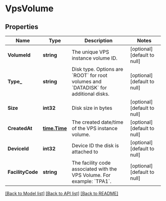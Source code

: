 # VpsVolume

## Properties
Name | Type | Description | Notes
------------ | ------------- | ------------- | -------------
**VolumeId** | **string** | The unique VPS instance volume ID. | [optional] [default to null]
**Type_** | **string** | Disk type. Options are &#x60;ROOT&#x60; for root volumes and &#x60;DATADISK&#x60; for additional disks. | [optional] [default to null]
**Size** | **int32** | Disk size in bytes | [optional] [default to null]
**CreatedAt** | [**time.Time**](time.Time.md) | The created date/time of the VPS instance volume. | [optional] [default to null]
**DeviceId** | **int32** | Device ID the disk is attached to | [optional] [default to null]
**FacilityCode** | **string** | The facility code associated with the VPS Volume. For example: &#x60;TPA1&#x60;. | [optional] [default to null]

[[Back to Model list]](../README.md#documentation-for-models) [[Back to API list]](../README.md#documentation-for-api-endpoints) [[Back to README]](../README.md)


